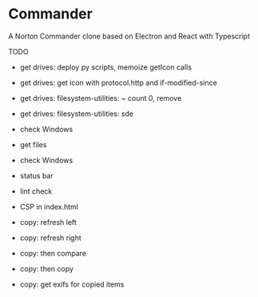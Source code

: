 # Commander
A Norton Commander clone based on Electron and React with Typescript

TODO
* get drives: deploy py scripts, memoize getIcon calls
* get drives: get icon with protocol.http and if-modified-since
* get drives: filesystem-utilities: ~ count 0, remove
* get drives: filesystem-utilities: sde
* check Windows
* get files
* check Windows
* status bar
* lint check
* CSP in index.html

* copy: refresh left 
* copy: refresh right 
* copy: then compare
* copy: then copy
* copy: get exifs for copied items